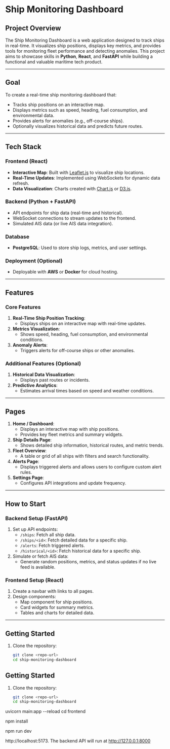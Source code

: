 # Ship Monitoring Dashboard

## **Project Overview**
The Ship Monitoring Dashboard is a web application designed to track ships in real-time. It visualizes ship positions, displays key metrics, and provides tools for monitoring fleet performance and detecting anomalies. This project aims to showcase skills in **Python**, **React**, and **FastAPI** while building a functional and valuable maritime tech product.

---

## **Goal**
To create a real-time ship monitoring dashboard that:
- Tracks ship positions on an interactive map.
- Displays metrics such as speed, heading, fuel consumption, and environmental data.
- Provides alerts for anomalies (e.g., off-course ships).
- Optionally visualizes historical data and predicts future routes.

---

## **Tech Stack**
### **Frontend (React)**
- **Interactive Map**: Built with [Leaflet.js](https://leafletjs.com/) to visualize ship locations.
- **Real-Time Updates**: Implemented using WebSockets for dynamic data refresh.
- **Data Visualization**: Charts created with [Chart.js](https://www.chartjs.org/) or [D3.js](https://d3js.org/).

### **Backend (Python + FastAPI)**
- API endpoints for ship data (real-time and historical).
- WebSocket connections to stream updates to the frontend.
- Simulated AIS data (or live AIS data integration).

### **Database**
- **PostgreSQL**: Used to store ship logs, metrics, and user settings.

### **Deployment (Optional)**
- Deployable with **AWS** or **Docker** for cloud hosting.

---

## **Features**

### **Core Features**
1. **Real-Time Ship Position Tracking**:
   - Displays ships on an interactive map with real-time updates.
2. **Metrics Visualization**:
   - Shows speed, heading, fuel consumption, and environmental conditions.
3. **Anomaly Alerts**:
   - Triggers alerts for off-course ships or other anomalies.

### **Additional Features (Optional)**
1. **Historical Data Visualization**:
   - Displays past routes or incidents.
2. **Predictive Analytics**:
   - Estimates arrival times based on speed and weather conditions.

---

## **Pages**
1. **Home / Dashboard**:
   - Displays an interactive map with ship positions.
   - Provides key fleet metrics and summary widgets.
2. **Ship Details Page**:
   - Shows detailed ship information, historical routes, and metric trends.
3. **Fleet Overview**:
   - A table or grid of all ships with filters and search functionality.
4. **Alerts Page**:
   - Displays triggered alerts and allows users to configure custom alert rules.
5. **Settings Page**:
   - Configures API integrations and update frequency.

---

## **How to Start**

### **Backend Setup (FastAPI)**
1. Set up API endpoints:
   - `/ships`: Fetch all ship data.
   - `/ships/<id>`: Fetch detailed data for a specific ship.
   - `/alerts`: Fetch triggered alerts.
   - `/historical/<id>`: Fetch historical data for a specific ship.
2. Simulate or fetch AIS data:
   - Generate random positions, metrics, and status updates if no live feed is available.

### **Frontend Setup (React)**
1. Create a navbar with links to all pages.
2. Design components:
   - Map component for ship positions.
   - Card widgets for summary metrics.
   - Tables and charts for detailed data.

---

## **Getting Started**
1. Clone the repository:
   ```bash
   git clone <repo-url>
   cd ship-monitoring-dashboard

## **Getting Started**
1. Clone the repository:
   ```bash
   git clone <repo-url>
   cd ship-monitoring-dashboard
uvicorn main:app --reload
cd frontend

npm install

npm run dev

http://localhost:5173.
The backend API will run at http://127.0.0.1:8000

